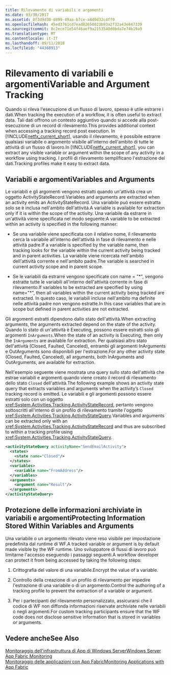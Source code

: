 ```yaml
---
title: Rilevamento di variabili e argomenti
ms.date: 03/30/2017
ms.assetid: 8f3d9d30-d899-49aa-b7ce-a8d0d32c4ff0
ms.openlocfilehash: 45ed3761cd7ead82650023b93a2f32a43e847339
ms.sourcegitcommit: 8c2ece71e54f46aef9a2153540d0bda7e74b19a9
ms.translationtype: MT
ms.contentlocale: it-IT
ms.lasthandoff: 09/11/2018
ms.locfileid: "44368913"
---
```

# <a name="variable-and-argument-tracking"></a><span data-ttu-id="56ccd-102">Rilevamento di variabili e argomenti</span><span class="sxs-lookup"><span data-stu-id="56ccd-102">Variable and Argument Tracking</span></span>
<span data-ttu-id="56ccd-103">Quando si rileva l'esecuzione di un flusso di lavoro, spesso è utile estrarre i dati.</span><span class="sxs-lookup"><span data-stu-id="56ccd-103">When tracking the execution of a workflow, it is often useful to extract data.</span></span> <span data-ttu-id="56ccd-104">Tali dati offrono un contesto aggiuntivo quando si accede alla post-esecuzione di un record di rilevamento.</span><span class="sxs-lookup"><span data-stu-id="56ccd-104">This provides additional context when accessing a tracking record post execution.</span></span> <span data-ttu-id="56ccd-105">In [!INCLUDE[netfx_current_short](../../../includes/netfx-current-short-md.md)], usando il rilevamento, è possibile estrarre qualsiasi variabile o argomento visibile all'interno dell'ambito di tutte le attività di un flusso di lavoro.</span><span class="sxs-lookup"><span data-stu-id="56ccd-105">In [!INCLUDE[netfx_current_short](../../../includes/netfx-current-short-md.md)], you can extract any visible variable or argument within the scope of any activity in a workflow using tracking.</span></span> <span data-ttu-id="56ccd-106">I profili di rilevamento semplificano l'estrazione dei dati.</span><span class="sxs-lookup"><span data-stu-id="56ccd-106">Tracking profiles make it easy to extract data.</span></span>  
  
## <a name="variables-and-arguments"></a><span data-ttu-id="56ccd-107">Variabili e argomenti</span><span class="sxs-lookup"><span data-stu-id="56ccd-107">Variables and Arguments</span></span>  
 <span data-ttu-id="56ccd-108">Le variabili e gli argomenti vengono estratti quando un'attività crea un oggetto ActivityStateRecord.</span><span class="sxs-lookup"><span data-stu-id="56ccd-108">Variables and arguments are extracted when an activity emits an ActivityStateRecord.</span></span>  <span data-ttu-id="56ccd-109">Una variabile può essere estratta solo se è inclusa nell'ambito dell'attività.</span><span class="sxs-lookup"><span data-stu-id="56ccd-109">A variable is available for extraction only if it is within the scope of the activity.</span></span> <span data-ttu-id="56ccd-110">Una variabile da estrarre in un'attività viene specificata nel modo seguente:</span><span class="sxs-lookup"><span data-stu-id="56ccd-110">A variable to be extracted within an activity is specified in the following manner:</span></span>  
  
-   <span data-ttu-id="56ccd-111">Se una variabile viene specificata con il relativo nome, il rilevamento cerca la variabile all'interno dell'attività in fase di rilevamento e nelle attività padre.</span><span class="sxs-lookup"><span data-stu-id="56ccd-111">If a variable is specified by the variable name, then tracking looks for the variable within the current activity being tracked and in parent activities.</span></span> <span data-ttu-id="56ccd-112">La variabile viene ricercata nell'ambito dell'attività corrente e nell'ambito padre.</span><span class="sxs-lookup"><span data-stu-id="56ccd-112">The variable is searched in current activity scope and in parent scope.</span></span>  
  
-   <span data-ttu-id="56ccd-113">Se le variabili da estrarre vengono specificate con name = "\*", vengono estratte tutte le variabili all'interno dell'attività corrente in fase di rilevamento.</span><span class="sxs-lookup"><span data-stu-id="56ccd-113">If variables to be extracted are specified by using name="\*", then all variables within the current activity being tracked are extracted.</span></span> <span data-ttu-id="56ccd-114">In questo caso, le variabili incluse nell'ambito ma definite nelle attività padre non vengono estratte.</span><span class="sxs-lookup"><span data-stu-id="56ccd-114">In this case variables that are in scope but defined in parent activities are not extracted.</span></span>  
  
 <span data-ttu-id="56ccd-115">Gli argomenti estratti dipendono dallo stato dell'attività.</span><span class="sxs-lookup"><span data-stu-id="56ccd-115">When extracting arguments, the arguments extracted depend on the state of the activity.</span></span> <span data-ttu-id="56ccd-116">Quando lo stato di un'attività è Executing, possono essere estratti solo gli argomenti `InArguments`.</span><span class="sxs-lookup"><span data-stu-id="56ccd-116">When the state of an activity is Executing, then only the `InArguments` are available for extraction.</span></span> <span data-ttu-id="56ccd-117">Per qualsiasi altro stato dell'attività (Closed, Faulted, Canceled), entrambi gli argomenti InArguments e OutArguments sono disponibili per l'estrazione.</span><span class="sxs-lookup"><span data-stu-id="56ccd-117">For any other activity state (Closed, Faulted, Canceled), all arguments, both InArguments and OutArguments, are available for extraction.</span></span>  
  
 <span data-ttu-id="56ccd-118">Nell'esempio seguente viene mostrata una query sullo stato dell'attività che estrae variabili e argomenti quando viene creato il record di rilevamento dello stato `Closed` dell'attività.</span><span class="sxs-lookup"><span data-stu-id="56ccd-118">The following example shows an activity state query that extracts variables and arguments when the activity’s `Closed` tracking record is emitted.</span></span> <span data-ttu-id="56ccd-119">Le variabili e gli argomenti possono essere estratti solo con un oggetto <xref:System.Activities.Tracking.ActivityStateRecord>, pertanto vengono sottoscritti all'interno di un profilo di rilevamento tramite l'oggetto <xref:System.Activities.Tracking.ActivityStateQuery>.</span><span class="sxs-lookup"><span data-stu-id="56ccd-119">Variables and arguments can be extracted only with an <xref:System.Activities.Tracking.ActivityStateRecord> and thus are subscribed to within a tracking profile using <xref:System.Activities.Tracking.ActivityStateQuery>.</span></span>  
  
```xml  
<activityStateQuery activityName="SendEmailActivity">  
  <states>  
    <state name="Closed"/>  
  </states>  
  <variables>  
    <variable name="FromAddress"/>  
  </variables>  
  <arguments>  
    <argument name="Result"/>  
  </arguments>  
</activityStateQuery>  
```  
  
## <a name="protecting-information-stored-within-variables-and-arguments"></a><span data-ttu-id="56ccd-120">Protezione delle informazioni archiviate in variabili e argomenti</span><span class="sxs-lookup"><span data-stu-id="56ccd-120">Protecting Information Stored Within Variables and Arguments</span></span>  
 <span data-ttu-id="56ccd-121">Una variabile o un argomento rilevato viene reso visibile per impostazione predefinita dal runtime di WF.</span><span class="sxs-lookup"><span data-stu-id="56ccd-121">A tracked variable or argument is by default made visible by the WF runtime.</span></span> <span data-ttu-id="56ccd-122">Uno sviluppatore di flussi di lavoro può limitarne l'accesso eseguendo i passaggi seguenti.</span><span class="sxs-lookup"><span data-stu-id="56ccd-122">A workflow developer can protect it from being accessed by taking the following steps:</span></span>  
  
1.  <span data-ttu-id="56ccd-123">Crittografia del valore di una variabile.</span><span class="sxs-lookup"><span data-stu-id="56ccd-123">Encrypt the value of a variable.</span></span>  
  
2.  <span data-ttu-id="56ccd-124">Controllo della creazione di un profilo di rilevamento per impedire l'estrazione di una variabile o di un argomento.</span><span class="sxs-lookup"><span data-stu-id="56ccd-124">Control the authoring of a tracking profile to prevent the extraction of a variable or argument.</span></span>  
  
3.  <span data-ttu-id="56ccd-125">Per i partecipanti del rilevamento personalizzato, assicurarsi che il codice di WF non diffonda informazioni riservate archiviate nelle variabili o negli argomenti.</span><span class="sxs-lookup"><span data-stu-id="56ccd-125">For custom tracking participants ensure that the WF code does not disclose sensitive information that is stored in variables or arguments.</span></span>  
  
## <a name="see-also"></a><span data-ttu-id="56ccd-126">Vedere anche</span><span class="sxs-lookup"><span data-stu-id="56ccd-126">See Also</span></span>  
 [<span data-ttu-id="56ccd-127">Monitoraggio dell'infrastruttura di App di Windows Server</span><span class="sxs-lookup"><span data-stu-id="56ccd-127">Windows Server App Fabric Monitoring</span></span>](https://go.microsoft.com/fwlink/?LinkId=201273)  
 [<span data-ttu-id="56ccd-128">Monitoraggio delle applicazioni con App Fabric</span><span class="sxs-lookup"><span data-stu-id="56ccd-128">Monitoring Applications with App Fabric</span></span>](https://go.microsoft.com/fwlink/?LinkId=201275)
